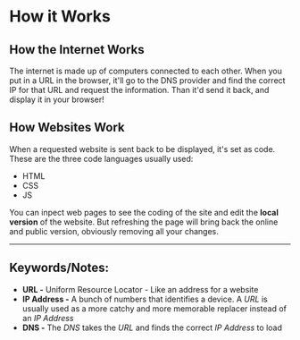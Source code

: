 # How it Works

## How the Internet Works
The internet is made up of computers connected to each other. When you put in a URL in the browser, it'll go to the DNS provider and find the correct IP for that URL and request the information. Than it'd send it back, and display it in your browser!

## How Websites Work
When a requested website is sent back to be displayed, it's set as code.
These are the three code languages usually used:
* HTML
* CSS
* JS

You can inpect web pages to see the coding of the site and edit the **local version** of the website. But refreshing the page will bring back the online and public version, obviously removing all your changes.

***

## Keywords/Notes:

* **URL -** Uniform Resource Locator - Like an address for a website
* **IP Address -** A bunch of numbers that identifies a device. A *URL* is usually used as a more catchy and more memorable replacer instead of an *IP Address*
* **DNS -** The *DNS* takes the *URL* and finds the correct *IP Address* to load
